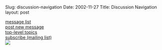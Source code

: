 Slug: discussion-navigation
Date: 2002-11-27
Title: Discussion Navigation
layout: post

<div class="subhead"><a href="&lt;!--#siteurl--&gt;discussion/" title="view messages">message list</a></div>
<div class="subhead"><a href="&lt;!--#siteurl--&gt;__newThread__" title="post new message">post new message</a></div>
<div class="subhead"><a href="&lt;!--#siteurl--&gt;discussion/topics.html" title="list of topics">top-level topics</a></div>
<div class="subhead"><a href="&lt;!--#siteurl--&gt;discussion/subscribing.html" title="subscribe to the redmonk.net mailing list">subscribe (mailing list)</a></div>
<div class="subhead"><a href="&lt;!--#siteurl--&gt;discussion/recent.rss" title="subscribe to all messages in a newsreader"><img border="0" src="http://media.redmonk.net/images/xml.gif" /></a></div>
